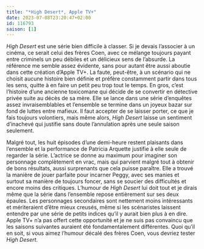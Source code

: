 ```yaml
---
title: "*High Desert*, Apple TV+"
date: 2023-07-08T23:20:47+02:00
id: 116793 
saison: [1]
---
```


*High Desert* est une série bien difficile à classer. Si je devais l’associer à un cinéma, ce serait celui des frères Coen, avec ce mélange toujours payant entre criminels un peu débiles et un délicieux sens de l’absurde. La référence me semble assez évidente, sans pour autant être aussi aboutie dans cette création d’Apple TV+. La faute, peut-être, à un scénario qui ne choisit aucune histoire bien définie et préfère constamment partir dans tous les sens, quitte à en faire un petit peu trop tout le temps. En gros, c’est l’histoire d’une ancienne toxicomane qui décide de se convertir en détective privée suite au décès de sa mère. Elle se lance dans une série d’enquêtes assez invraisemblables et l’ensemble se termine dans un joyeux bazar sur fond de luttes entre mafieux. Il faut accepter de se laisser porter, ce que je fais toujours volontiers, mais même alors, *High Desert* laisse un sentiment d’inachevé qui justifie sans doute l’annulation après une seule saison seulement.

Malgré tout, les huit épisodes d’une demi-heure restent plaisants dans l’ensemble et la performance de Patricia Arquette justifie à elle seule de regarder la série. L’actrice se donne au maximum pour imaginer son personnage complètement en vrac, mais qui parvient malgré tout à obtenir de bons résultats, aussi surprenants que cela puisse paraître. Elle a trouvé la manière de jouer parfaite pour incarner Peggy, avec ses manies et surtout sa manière de toujours foncer, sans se soucier des difficultés et encore moins des critiques. L’humour de *High Desert* lui doit tout et je dirais même que la série dans l’ensemble repose entièrement sur ses deux épaules. Les personnages secondaires sont nettement moins intéressants et mériteraient d’être mieux creusés, même si les scénaristes laissent entendre par une série de petits indices qu’il y aurait bien plus à en dire. Apple TV+ n’a pas offert cette opportunité et je ne suis pas convaincu que les saisons suivantes auraient été fondamentalement différentes. Quoi qu’il en soit, si vous aimez l’humour décalé des frères Coen, vous devriez tester *High Desert*.